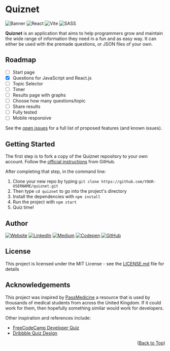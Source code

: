 <a name="readme-top"></a>

# Quiznet

![Banner](https://github.com/sf-adams/quiznet/assets/35069870/60fbf66e-f37b-4c9b-8d0b-b272c2a3f392)
![React](https://img.shields.io/badge/react-%2320232a.svg?style=for-the-badge&logo=react&logoColor=%2361DAFB)
![Vite](https://img.shields.io/badge/vite-%23646CFF.svg?style=for-the-badge&logo=vite&logoColor=white)
![SASS](https://img.shields.io/badge/SASS-hotpink.svg?style=for-the-badge&logo=SASS&logoColor=white)

<!-- BACKGROUND -->

**Quiznet** is an application that aims to help programmers grow and maintain the wide range of information they need in a fun and as easy way. It can either be used with the premade questions, or JSON files of your own.

<!-- Hopefully there is a question or two in there that you didn't already know. If there's something that you'd recommend being added, please go to the [contribution](#contributing) section. -->

<!-- SCREENSHOT -->

<!-- ![](./screenshot.jpg) -->

<!-- FEATURES -->

## Roadmap

- [ ] Start page
- [x] Questions for JavaScript and React.js
- [ ] Topic Selector
- [ ] Timer
- [ ] Results page with graphs
- [ ] Choose how many questions/topic
- [ ] Share results
- [ ] Fully tested
- [ ] Mobile responsive

See the [open issues](https://github.com/sf-adams/quiznet/issues) for a full list of proposed features (and known issues).

<!-- To view the demo: click here -->

<!-- GETTING STARTED -->

## Getting Started

The first step is to fork a copy of the Quiznet repository to your own account. Follow the [official instructions](https://docs.github.com/en/get-started/quickstart/fork-a-repo) from GitHub.

After completing that step, in the command line:

1. Clone your new repo by typing `git clone https://github.com/YOUR-USERNAME/quiznet.git`
2. Then type `cd quiznet` to go into the project's directory
3. Install the dependencies with `npm install`
4. Run the project with `npm start`
5. Quiz time!

<!-- AUTHOR/CONTACT -->

## Author

[![Website][website-shield]][website-url]
[![LinkedIn][linkedin-shield]][linkedin-url]
[![Medium][medium-shield]][medium-url]
[![Codepen][codepen-shield]][codepen-url]
[![GitHub][github-shield]][github-url]

[website-shield]: https://img.shields.io/badge/Sam%20Adams-FFD300?style=for-the-badge&logo=aboutdotme&logoColor=242424
[website-url]: https://sf-adams.com
[linkedin-shield]: https://img.shields.io/badge/LinkedIn-FFD300?style=for-the-badge&logo=linkedin&logoColor=242424
[linkedin-url]: https://linkedin.com/in/sf-adams
[medium-shield]: https://img.shields.io/badge/Medium-FFD300?style=for-the-badge&logo=medium&logoColor=242424
[medium-url]: https://medium.com/@sf-adams
[codepen-shield]: https://img.shields.io/badge/CodePen-FFD300?style=for-the-badge&logo=codepen&logoColor=242424
[codepen-url]: https://codepen.io/sf-adams
[github-shield]: https://img.shields.io/badge/GitHub-FFD300?style=for-the-badge&logo=github&logoColor=242424
[github-url]: https://github.io/sf-adams

<!-- LICENSE -->

## License

This project is licensed under the MIT License - see the [LICENSE.md](LICENSE.md) file for details

<!-- ACKNOWLEDGMENTS -->

## Acknowledgements

This project was inspired by [PassMedicine](https://www.passmedicine.com/) a resource that is used by thousands of medical students from across the United Kingdom. If it could work for them, then hopefully something similar would work for developers.

Other inspiration and references include:

- [FreeCodeCamp Developer Quiz](https://developerquiz.org/)
- [Dribbble Quiz Design](https://dribbble.com/shots/17815087-Audible-Utility-Quiz)

<p align="right">(<a href="#readme-top">Back to Top</a>)</p>
